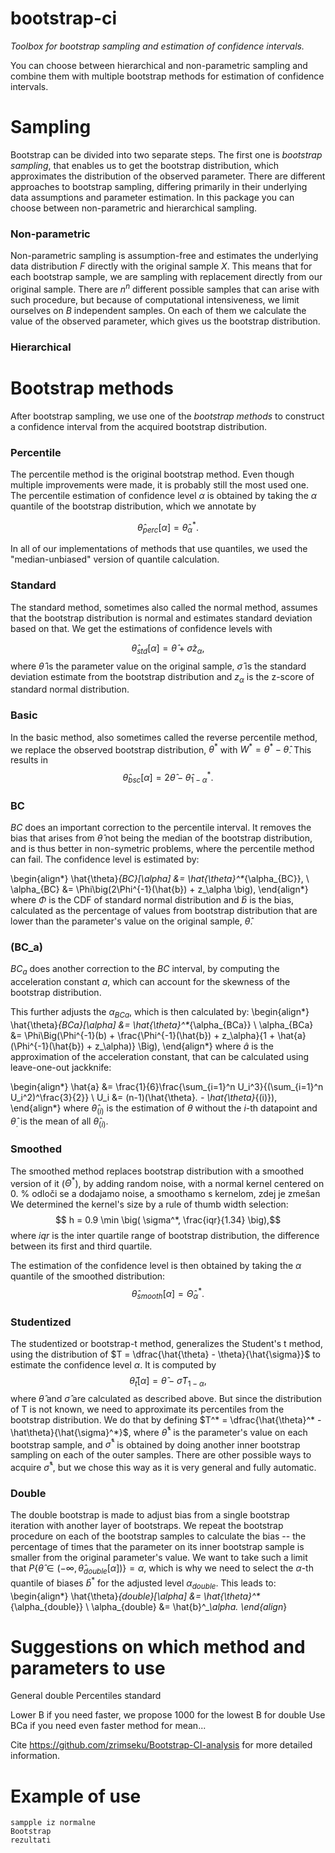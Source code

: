 # bootstrap-ci

*Toolbox for bootstrap sampling and estimation of confidence intervals.* 

You can choose between hierarchical and non-parametric sampling and combine them 
with multiple bootstrap methods for estimation of confidence intervals. 

# Sampling
Bootstrap can be divided into two separate steps. The first one is *bootstrap sampling*, that enables us to get the 
bootstrap distribution, which approximates the distribution of the observed parameter. 
There are different approaches to bootstrap sampling, differing primarily in their underlying data assumptions and 
parameter estimation. In this package you can choose between non-parametric and hierarchical sampling. 

### Non-parametric
Non-parametric sampling is assumption-free and estimates the underlying data distribution $F$ directly with 
the original sample $X$. 
This means that for each bootstrap sample, we are sampling with replacement directly from our original sample. 
There are $n^n$ different possible samples that can arise with such procedure, but because of computational 
intensiveness, we limit ourselves on $B$ independent samples. 
On each of them we calculate the value of the observed parameter, which gives us the bootstrap distribution.

### Hierarchical

# Bootstrap methods
After bootstrap sampling, we use one of the *bootstrap methods* to construct a confidence interval from the acquired 
bootstrap distribution. 

### Percentile
The percentile method is the original bootstrap method. 
Even though multiple improvements were made, it is probably still the most used one.
The percentile estimation of confidence level $\alpha$ is obtained by taking the $\alpha$ quantile of the bootstrap 
distribution, which we annotate by 

$$\hat{\theta}_{perc}[\alpha] = \hat{\theta}^*_\alpha.$$

In all of our implementations of methods that use quantiles, we used the "median-unbiased" version of quantile calculation.

### Standard
The standard method, sometimes also called the normal method, assumes that the bootstrap distribution is normal and 
estimates standard deviation based on that. We get the estimations of confidence levels with

$$\hat{\theta}_{std}[\alpha] = \hat{\theta} + \hat{\sigma} z_\alpha,$$
where $\hat{\theta}$ is the parameter value on the original sample, $\hat{\sigma}$ is the standard deviation estimate 
from the bootstrap distribution and $z_\alpha$ is the z-score of standard normal distribution.

### Basic
In the basic method, also sometimes called the reverse percentile method, we replace the observed bootstrap distribution, $\theta^*$ with $W^* = \theta^* - \hat{\theta}$. This results in 
$$ \hat{\theta}_{bsc}[\alpha] = 2\hat{\theta} - \hat{\theta}^*_{1 - \alpha}. $$


### BC
$BC$ does an important correction to the percentile interval. It removes the bias that arises from $\hat{\theta}$ not being the median of the bootstrap distribution, and is thus better in non-symetric problems, where the percentile method can fail.
The confidence level is estimated by:

\begin{align*}
\hat{\theta}_{BC}[\alpha] &= \hat{\theta}^*_{\alpha_{BC}}, \\
\alpha_{BC} &= \Phi\big(2\Phi^{-1}(\hat{b}) + z_\alpha \big),
\end{align*}
where $\Phi$ is the CDF of standard normal distribution and $\hat{b}$ is the bias, calculated as the percentage of values from bootstrap distribution that are lower than the parameter's value on the original sample, $\hat{\theta}$.

### \(BC_a\)
$BC_a$ does another correction to the $BC$ interval, by computing the acceleration constant $a$, which can account for the skewness of the bootstrap distribution.

This further adjusts the $\alpha_{BCa}$, which is then calculated by:
\begin{align*}
\hat{\theta}_{BCa}[\alpha] &= \hat{\theta}^*_{\alpha_{BCa}} \\
\alpha_{BCa} &= \Phi\Big(\Phi^{-1}(b) + \frac{\Phi^{-1}(\hat{b}) + z_\alpha}{1 + \hat{a} (\Phi^{-1}(\hat{b}) + z_\alpha)} \Big),
\end{align*}
where $\hat{a}$ is the approximation of the acceleration constant, that can be calculated using leave-one-out jackknife:

\begin{align*}
\hat{a} &= \frac{1}{6}\frac{\sum_{i=1}^n U_i^3}{(\sum_{i=1}^n U_i^2)^\frac{3}{2}} \\
U_i &= (n-1)(\hat{\theta}_. - \hat{\theta}_{(i)}),
\end{align*}
where $\hat{\theta}_{(i)}$ is the estimation of $\theta$ without the $i$-th datapoint and $\hat{\theta}_.$ is the mean of all $\hat{\theta}_{(i)}$.

### Smoothed
The smoothed method replaces bootstrap distribution with a smoothed version of it ($\Theta^*$), by adding random noise, with a normal kernel centered on 0. % odloči se a dodajamo noise, a smoothamo s kernelom, zdej je zmešan  
We determined the kernel's size by a rule of thumb width selection:
$$ h = 0.9 \min \big( \sigma^*, \frac{iqr}{1.34} \big),$$
where $iqr$ is the inter quartile range of bootstrap distribution, the difference between its first and third quartile.

The estimation of the confidence level is then obtained by taking the $\alpha$ quantile of the smoothed distribution:
$$ \hat{\theta}_{smooth}[\alpha] = \hat{\Theta}^*_\alpha. $$

### Studentized
The studentized or bootstrap-t method, generalizes the Student's t method, using the distribution of $T = \dfrac{\hat{\theta} - \theta}{\hat{\sigma}}$ to estimate the confidence level $\alpha$.
It is computed by
$$\hat{\theta}_{t}[\alpha] = \hat{\theta} - \hat{\sigma} T_{1-\alpha},$$
where $\hat{\theta}$ and $\hat{\sigma}$ are calculated as described above.
But since the distribution of T is not known, we need to approximate its percentiles from the bootstrap distribution.
We do that by defining $T^* = \dfrac{\hat{\theta}^* - \hat\theta}{\hat{\sigma}^*}$, where $\hat{\theta}^*$ is the parameter's value on each bootstrap sample, and $\hat{\sigma}^*$ is obtained by doing another inner bootstrap sampling on each of the outer samples. There are other possible ways to acquire $\hat{\sigma}^*$, but we chose this way as it is very general and fully automatic.

### Double
The double bootstrap is made to adjust bias from a single bootstrap iteration with another layer of bootstraps.
We repeat the bootstrap procedure on each of the bootstrap samples to calculate the bias -- the percentage of times that the parameter on its inner bootstrap sample is smaller from the original parameter's value. We want to take such a limit that $P \{\hat{\theta} \in (-\infty, \hat{\theta}_{double}[\alpha])\} = \alpha$, which is why we need to select the $\alpha$-th quantile of biases $\hat{b}^*$ for the adjusted level $\alpha_{double}$. This leads to:
\begin{align*}
\hat{\theta}_{double}[\alpha] &= \hat{\theta}^*_{\alpha_{double}} \\ 
\alpha_{double} &= \hat{b}^*_\alpha.
\end{align*}


# Suggestions on which method and parameters to use
General double
Percentiles standard

Lower B if you need faster, we propose 1000 for the lowest B for double
Use BCa if you need even faster method for mean...

Cite https://github.com/zrimseku/Bootstrap-CI-analysis for more detailed information.

# Example of use

```
sampple iz normalne
Bootstrap
rezultati

```